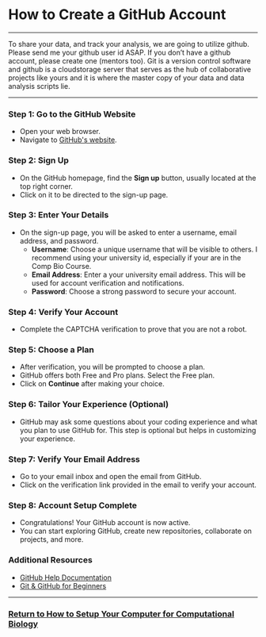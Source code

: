 # How to Create a GitHub Account

---

To share your data, and track your analysis, we are going to utilize github. Please send me your github user id ASAP. If you don’t have a github account, please create one (mentors too). Git is a version control software and github is a cloudstorage server that serves as the hub of collaborative projects like yours and it is where the master copy of your data and data analysis scripts lie. 

---

### Step 1: Go to the GitHub Website
- Open your web browser.
- Navigate to [GitHub's website](https://github.com/).

### Step 2: Sign Up
- On the GitHub homepage, find the **Sign up** button, usually located at the top right corner.
- Click on it to be directed to the sign-up page.

### Step 3: Enter Your Details
- On the sign-up page, you will be asked to enter a username, email address, and password.
  - **Username**: Choose a unique username that will be visible to others. I recommend using your university id, especially if your are in the Comp Bio Course.
  - **Email Address**: Enter a your university email address. This will be used for account verification and notifications.
  - **Password**: Choose a strong password to secure your account.

### Step 4: Verify Your Account
- Complete the CAPTCHA verification to prove that you are not a robot.

### Step 5: Choose a Plan
- After verification, you will be prompted to choose a plan.
- GitHub offers both Free and Pro plans. Select the Free plan.
- Click on **Continue** after making your choice.

### Step 6: Tailor Your Experience (Optional)
- GitHub may ask some questions about your coding experience and what you plan to use GitHub for. This step is optional but helps in customizing your experience.

### Step 7: Verify Your Email Address
- Go to your email inbox and open the email from GitHub.
- Click on the verification link provided in the email to verify your account.

### Step 8: Account Setup Complete
- Congratulations! Your GitHub account is now active.
- You can start exploring GitHub, create new repositories, collaborate on projects, and more.

### Additional Resources
- [GitHub Help Documentation](https://docs.github.com/en/github)
- [Git & GitHub for Beginners](https://www.freecodecamp.org/news/git-and-github-for-beginners/)

---

### [Return to How to Setup Your Computer for Computational Biology](https://github.com/tamucc-comp-bio/how_to/blob/main/howto_setup_computer.md)

